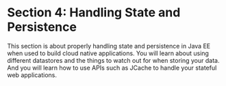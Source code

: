 # Section 4: Handling State and Persistence

This section is about properly handling state and persistence in Java EE when used
to build cloud native applications. You will learn about using different datastores
and the things to watch out for when storing your data. And you will learn how to
use APIs such as JCache to handle your stateful web applications.
